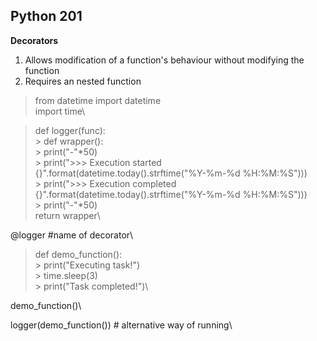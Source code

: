 ## Python 201

**Decorators**
1. Allows modification of a function's behaviour without modifying the function
2. Requires an nested function

> from datetime import datetime\
> import time\

> def logger(func):\
    > def wrapper():\
        > print("-"*50)\
        > print(">>> Execution started {}".format(datetime.today().strftime("%Y-%m-%d %H:%M:%S")))\
        > print(">>> Execution completed {}".format(datetime.today().strftime("%Y-%m-%d %H:%M:%S")))\
        > print("-"*50)\
    return wrapper\

@logger #name of decorator\
> def demo_function():\
    > print("Executing task!")\
    > time.sleep(3)\
    > print("Task completed!")\

demo_function()\

logger(demo_function()) # alternative way of running\